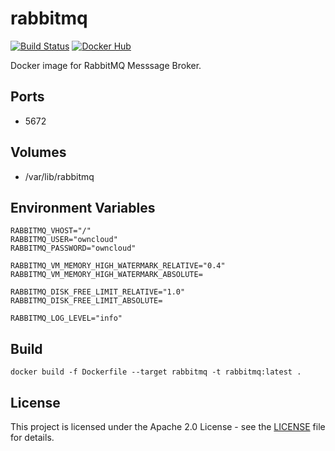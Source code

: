 # rabbitmq

[![Build Status](https://drone.owncloud.com/api/badges/owncloud-ops/rabbitmq/status.svg)](https://drone.owncloud.com/owncloud-ops/rabbitmq/)
[![Docker Hub](https://img.shields.io/badge/docker-latest-blue.svg?logo=docker&logoColor=white)](https://hub.docker.com/r/owncloudops/rabbitmq)

Docker image for RabbitMQ Messsage Broker.

## Ports

- 5672

## Volumes

- /var/lib/rabbitmq

## Environment Variables

```Shell
RABBITMQ_VHOST="/"
RABBITMQ_USER="owncloud"
RABBITMQ_PASSWORD="owncloud"

RABBITMQ_VM_MEMORY_HIGH_WATERMARK_RELATIVE="0.4"
RABBITMQ_VM_MEMORY_HIGH_WATERMARK_ABSOLUTE=

RABBITMQ_DISK_FREE_LIMIT_RELATIVE="1.0"
RABBITMQ_DISK_FREE_LIMIT_ABSOLUTE=

RABBITMQ_LOG_LEVEL="info"
```

## Build

```Shell
docker build -f Dockerfile --target rabbitmq -t rabbitmq:latest .
```

## License

This project is licensed under the Apache 2.0 License - see the [LICENSE](https://github.com/owncloud-ops/rabbitmq/blob/master/LICENSE) file for details.
